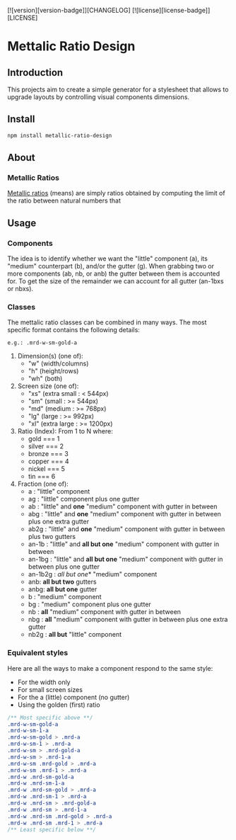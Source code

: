 [![version][version-badge]][CHANGELOG] [![license][license-badge]][LICENSE]

# Mettalic Ratio Design

## Introduction
This projects aim to create a simple generator for a stylesheet that allows to upgrade layouts by controlling visual components dimensions.

## Install

```sh
npm install metallic-ratio-design
```

## About

### Metallic Ratios

[Metallic ratios](https://en.wikipedia.org/wiki/Metallic_mean) (means) are simply ratios obtained by computing the limit of the ratio between natural numbers that 

## Usage

### Components

The idea is to identify whether we want the "little" component (a), its "medium" counterpart (b), and/or the gutter (g). When grabbing two or more components (ab, nb, or anb) the gutter between them is accounted for. To get the size of the remainder we can account for all gutter (an-1bxs or nbxs).

### Classes

The mettalic ratio classes can be combined in many ways.
The most specific format contains the following details:

`e.g.: .mrd-w-sm-gold-a`

1. Dimension(s) (one of):
    * "w" (width/columns)
    * "h" (height/rows) 
    * "wh" (both)
2. Screen size (one of):
    * "xs" (extra small : < 544px)
    * "sm" (small : >= 544px)
    * "md" (medium : >= 768px)
    * "lg" (large : >= 992px)
    * "xl" (extra large : >= 1200px)
3. Ratio (Index): From 1 to N where:
    * gold === 1
    * silver === 2
    * bronze === 3
    * copper === 4
    * nickel === 5
    * tin === 6
4. Fraction (one of):
    * a : "little" component
    * ag : "little" component plus one gutter
    * ab : "little" and **one** "medium" component with gutter in between
    * abg : "little" and **one** "medium" component with gutter in between plus one extra gutter
    * ab2g : "little" and **one** "medium" component with gutter in between plus two gutters
    * an-1b : "little" and **all but one** "medium" component with gutter in between
    * an-1bg : "little" and **all but one** "medium" component with gutter in between plus one gutter
    * an-1b2g : *all but one** "medium" component
    * anb: **all but two** gutters
    * anbg: **all but one** gutter
    * b : "medium" component
    * bg : "medium" component plus one gutter
    * nb : **all** "medium" component with gutter in between
    * nbg : **all** "medium" component with gutter in between plus one extra gutter
    * nb2g : **all but** "little" component


### Equivalent styles

Here are all the ways to make a component respond to the same style:
* For the width only
* For small screen sizes
* For the a (little) component (no gutter)
* Using the golden (first) ratio

```css
/** Most specific above **/
.mrd-w-sm-gold-a
.mrd-w-sm-1-a
.mrd-w-sm-gold > .mrd-a
.mrd-w-sm-1 > .mrd-a
.mrd-w-sm > .mrd-gold-a
.mrd-w-sm > .mrd-1-a
.mrd-w-sm .mrd-gold > .mrd-a
.mrd-w-sm .mrd-1 > .mrd-a
.mrd-w .mrd-sm-gold-a
.mrd-w .mrd-sm-1-a
.mrd-w .mrd-sm-gold > .mrd-a
.mrd-w .mrd-sm-1 > .mrd-a
.mrd-w .mrd-sm > .mrd-gold-a
.mrd-w .mrd-sm > .mrd-1-a
.mrd-w .mrd-sm .mrd-gold > .mrd-a
.mrd-w .mrd-sm .mrd-1 > .mrd-a
/** Least specific below **/
```